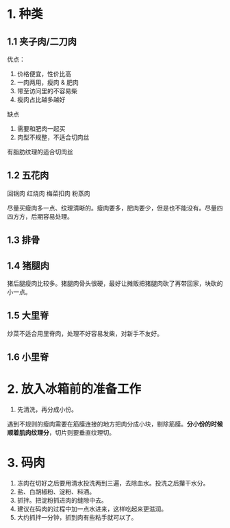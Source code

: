 # 1. 种类

## 1.1 夹子肉/二刀肉

优点：
1. 价格便宜，性价比高
2. 一肉两用，瘦肉 & 肥肉
3. 带至访问里的不容易柴
4. 瘦肉占比越多越好

缺点
1. 需要和肥肉一起买
2. 肉型不规整，不适合切肉丝

有脂肪纹理的适合切肉丝


## 1.2 五花肉

回锅肉 红烧肉 梅菜扣肉 粉蒸肉

尽量买瘦肉多一点、纹理清晰的。瘦肉要多，肥肉要少，但是也不能没有。尽量四四方方，后期容易处理。

## 1.3 排骨

## 1.4 猪腿肉

猪后腿瘦肉比较多。猪腿肉骨头很硬，最好让摊贩把猪腿肉砍了再带回家，块砍的小一点。

## 1.5 大里脊

炒菜不适合用里脊肉，处理不好容易发柴，对新手不友好。

## 1.6 小里脊

# 2. 放入冰箱前的准备工作

1. 先清洗，再分成小份。

遇到不规则的瘦肉需要在筋膜连接的地方把肉分成小块，剔除筋膜。**分小份的时候顺着肌肉纹理分**，切片则要垂直纹理切。

# 3. 码肉

1. 冻肉在切好之后要用清水投洗两到三遍，去除血水。投洗之后攥干水分。
2. 盐、白胡椒粉、淀粉、料酒。
3. 抓拌。把淀粉抓进肉的缝隙中去。
4. 建议在码肉的过程中加一点水进来，这样吃起来更滋润。
5. 大约抓拌一分钟，抓到肉有些粘手就可以了。